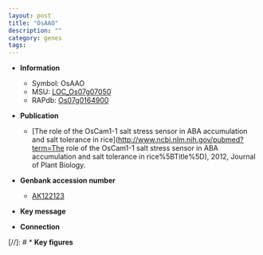 ```yaml
---
layout: post
title: "OsAAO"
description: ""
category: genes
tags: 
---
```


* **Information**  
    + Symbol: OsAAO  
    + MSU: [LOC_Os07g07050](http://rice.uga.edu/cgi-bin/ORF_infopage.cgi?orf=LOC_Os07g07050)  
    + RAPdb: [Os07g0164900](http://rapdb.dna.affrc.go.jp/viewer/gbrowse_details/irgsp1?name=Os07g0164900)  

* **Publication**  
    + [The role of the OsCam1-1 salt stress sensor in ABA accumulation and salt tolerance in rice](http://www.ncbi.nlm.nih.gov/pubmed?term=The role of the OsCam1-1 salt stress sensor in ABA accumulation and salt tolerance in rice%5BTitle%5D), 2012, Journal of Plant Biology.

* **Genbank accession number**  
    + [AK122123](http://www.ncbi.nlm.nih.gov/nuccore/AK122123)

* **Key message**  

* **Connection**  

[//]: # * **Key figures**  


